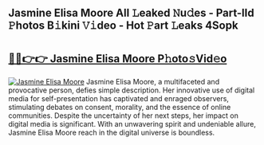## Jasmine Elisa Moore All 𝙻eaked 𝙽u𝚍es - Part-lId 𝙿hotos B𝚒kini 𝚅𝚒deo - Hot 𝙿art 𝙻eaks 4Sopk

# <h2><a href="http://ld7h2xl.urlbe.top/?page=Jasmine+Elisa+Moore">🔗🔗👉👉 Jasmine Elisa Moore P𝚑oto𝚜Vid𝚎o</a></h2>

[![Jasmine Elisa Moore](https://i.imgur.com/eBuTRDB.gif)](http://ld7h2xl.urlbe.top/?page=Jasmine+Elisa+Moore)
Jasmine Elisa Moore, a multifaceted and provocative person, defies simple description. Her innovative use of digital media for self-presentation has captivated and enraged observers, stimulating debates on consent, morality, and the essence of online communities. Despite the uncertainty of her next steps, her impact on digital media is significant. With an unwavering spirit and undeniable allure, Jasmine Elisa Moore reach in the digital universe is boundless.
